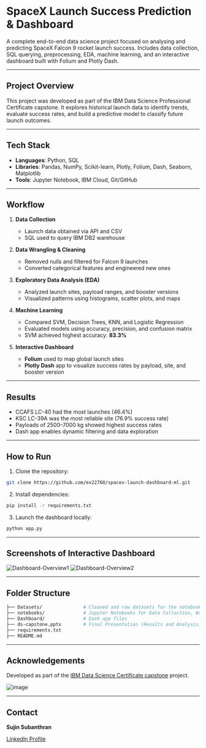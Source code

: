 # SpaceX Launch Success Prediction & Dashboard 

A complete end-to-end data science project focused on analysing and predicting SpaceX Falcon 9 rocket launch success. Includes data collection, SQL querying, preprocessing, EDA, machine learning, and an interactive dashboard built with Folium and Plotly Dash.

---

## Project Overview

This project was developed as part of the IBM Data Science Professional Certificate capstone. It explores historical launch data to identify trends, evaluate success rates, and build a predictive model to classify future launch outcomes.

---

## Tech Stack

- **Languages**: Python, SQL
- **Libraries**: Pandas, NumPy, Scikit-learn, Plotly, Folium, Dash, Seaborn, Matplotlib
- **Tools**: Jupyter Notebook, IBM Cloud, Git/GitHub

---

## Workflow

1. **Data Collection**  
   - Launch data obtained via API and CSV
   - SQL used to query IBM DB2 warehouse

2. **Data Wrangling & Cleaning**  
   - Removed nulls and filtered for Falcon 9 launches
   - Converted categorical features and engineered new ones

3. **Exploratory Data Analysis (EDA)**  
   - Analyzed launch sites, payload ranges, and booster versions  
   - Visualized patterns using histograms, scatter plots, and maps

4. **Machine Learning**  
   - Compared SVM, Decision Trees, KNN, and Logistic Regression  
   - Evaluated models using accuracy, precision, and confusion matrix  
   - SVM achieved highest accuracy: **83.3%**

5. **Interactive Dashboard**  
   - **Folium** used to map global launch sites  
   - **Plotly Dash** app to visualize success rates by payload, site, and booster version

---

## Results

- CCAFS LC-40 had the most launches (46.4%)
- KSC LC-39A was the most reliable site (76.9% success rate)
- Payloads of 2500–7000 kg showed highest success rates
- Dash app enables dynamic filtering and data exploration

---

## How to Run

1. Clone the repository:
```bash
git clone https://github.com/ex22760/spacex-launch-dashboard-ml.git
```

2. Install dependencies:
```bash
pip install -r requirements.txt
```

3. Launch the dashboard locally:
```bash
python app.py
```
---

## Screenshots of Interactive Dashboard

![Dashboard-Overview1](https://github.com/user-attachments/assets/8a8873df-a164-43c7-98fb-db4e3cc7d259)
![Dashboard-Overview2](https://github.com/user-attachments/assets/690e8948-7638-4450-86dd-aaf2e74df77c)

---

## Folder Structure

```bash
├── Datasets/               # Cleaned and raw datasets for the notebooks
├── notebooks/              # Jupyter Notebooks for Data Collection, Wrangling, EDA, ML
├── Dashboard/              # Dash app files
├── ds-capstone.pptx        # Final Presentation (Results and Analysis)
├── requirements.txt
├── README.md
```
---

## Acknowledgements

Developed as part of the [IBM Data Science Certificate capstone]((https://www.coursera.org/professional-certificates/ibm-data-science?utm_medium=sem&utm_source=gg&utm_campaign=b2c_emea_multi_ibm_ftcof_multi_cx_dr_bau_gg_sem_pr_gb_en_m_hyb_25-04_x&campaignid=22465908183&adgroupid=176821228725&device=c&keyword=ibm%20data%20science%20professional%20certificate&matchtype=e&network=g&devicemodel=&creativeid=747841919499&assetgroupid=&targetid=kwd-652307688950&extensionid=&placement=&gad_source=1&gad_campaignid=22465908183&gbraid=0AAAAADdKX6Ygr8LzanRz_BKD5CQSiIqBj&gclid=CjwKCAjwuIbBBhBvEiwAsNypvdJl4BBIfaCRHuc2Wg_9tut_QDXTTspID8kfQ8CFtn-toGkJ92mK6BoCOncQAvD_BwE)) project.

![image](https://github.com/user-attachments/assets/ce5d99c5-fb81-4c24-a0a6-8aecb1630401)

---

## Contact

**Sujin Subanthran**

[LinkedIn Profile](https://www.linkedin.com/in/sujin-subanthran-b44512226/)
